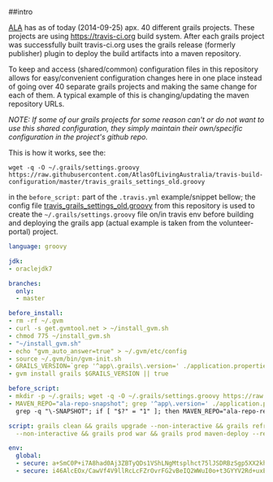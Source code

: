##intro

[ALA](https://github.com/AtlasOfLivingAustralia) has as of today (2014-09-25) apx. 40 different grails projects. These projects are using https://travis-ci.org build system. After each grails project was successfully built travis-ci.org uses the grails release (formerly publisher) plugin to deploy the build artifacts into a maven repository.

To keep and access (shared/common) configuration files in this repository allows for easy/convenient configuration changes here in one place instead of going over 40 separate grails projects and making the same change for each of them. A typical example of this is changing/updating the maven repository URLs.

*NOTE: If some of our grails projects for some reason can't or do not want to use this shared configuration, they simply maintain their own/specific configuration in the project's github repo.*

This is how it works, see the: 
```
wget -q -O ~/.grails/settings.groovy https://raw.githubusercontent.com/AtlasOfLivingAustralia/travis-build-configuration/master/travis_grails_settings_old.groovy
``` 
in the `before_script:` part of the `.travis.yml` example/snippet bellow; the config file [travis_grails_settings_old.groovy](https://raw.githubusercontent.com/AtlasOfLivingAustralia/travis-build-configuration/master/travis_grails_settings_old.groovy) from this repository is used to create the `~/.grails/settings.groovy` file on/in travis env before building and deploying the grails app (actual example is taken from the volunteer-portal) project.

```yaml
language: groovy

jdk:
- oraclejdk7

branches:
  only:
  - master

before_install:
- rm -rf ~/.gvm
- curl -s get.gvmtool.net > ~/install_gvm.sh
- chmod 775 ~/install_gvm.sh
- "~/install_gvm.sh"
- echo "gvm_auto_answer=true" > ~/.gvm/etc/config
- source ~/.gvm/bin/gvm-init.sh
- GRAILS_VERSION=`grep '^app\.grails\.version=' ./application.properties | sed -e 's/^app\.grails\.version=//g'`
- gvm install grails $GRAILS_VERSION || true

before_script:
- mkdir -p ~/.grails; wget -q -O ~/.grails/settings.groovy https://raw.githubusercontent.com/AtlasOfLivingAustralia/travis-build-configuration/master/travis_grails_settings_old.groovy
- MAVEN_REPO="ala-repo-snapshot"; grep '^app\.version=' ./application.properties |
  grep -q "\-SNAPSHOT"; if [ "$?" = "1" ]; then MAVEN_REPO="ala-repo-release"; fi;

script: grails clean && grails upgrade --non-interactive && grails refresh-dependencies
  --non-interactive && grails prod war && grails prod maven-deploy --repository=$MAVEN_REPO

env:
  global:
  - secure: a+SmC0P+i7A8had0Aj3ZBTyQDs1VShLNgMtsplhct75lJSDRBzSgp5XX2kh7xlzmVIXA71m7RAjRsy1kQZgZoO6+vxGT35oE1zYSRYbcgNjD2kt67lceCyE1ncxvmiPpBTvhOs/eZ/dRkzbuU1HD0eEg3tR0bP+O8svBtRZAVqo=
  - secure: i46AlcEOx/CawVf4V9llRcLcFZrOvrFG2vBeIQ2WWuI0o+t3GYYV2Rd+uxEQ7f7OCzShZvRUb1KdhydObKYZGpbocvIAyKN3inw43UTWwXa3O1+F10+PpNdiFVC8QBCnHiTJ7AXti/EYymmepy9VNiONJhPirrom3XrxX3XhBBk=
```
